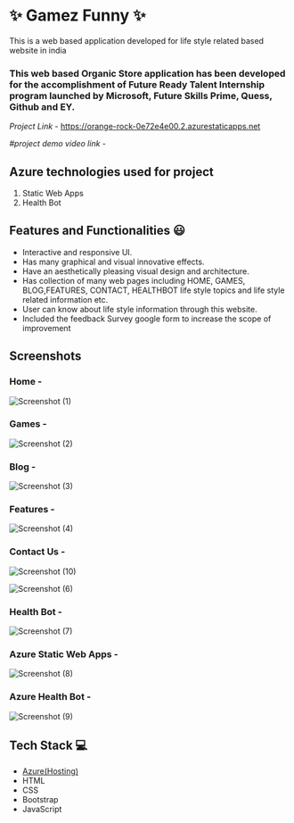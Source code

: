 # ✨ Gamez Funny ✨

This is a web based application developed for life style related based website in india

### This web based Organic Store application has been developed for the accomplishment of Future Ready Talent Internship program launched by Microsoft, Future Skills Prime, Quess, Github and EY.


  

*Project Link* - https://orange-rock-0e72e4e00.2.azurestaticapps.net


*#project demo video link* - 

## Azure technologies used for project

1. Static Web Apps
2. Health Bot


## Features and Functionalities 😃

- Interactive and responsive UI.
- Has many graphical and visual innovative effects.
- Have an aesthetically pleasing visual design and architecture.
- Has collection of many web pages including HOME, GAMES, BLOG,FEATURES, CONTACT, HEALTHBOT life style topics and life style related information etc.
- User can know about life style information through this website.
- Included the feedback Survey google form to increase the scope of improvement 

## Screenshots










### Home -
![Screenshot (1)](https://user-images.githubusercontent.com/118345920/209431009-d3eecc5a-c92e-4479-9f5b-95b36ee85d9a.png)

















### Games -

![Screenshot (2)](https://user-images.githubusercontent.com/118345920/209431013-393d123a-ce7d-4306-988c-11815ddd5492.png)















### Blog -

![Screenshot (3)](https://user-images.githubusercontent.com/118345920/209431015-35ac0783-6580-441e-ad13-72b958e594d9.png)

















### Features -
![Screenshot (4)](https://user-images.githubusercontent.com/118345920/209431018-f432a231-b7a2-4ed0-9fbd-df5725e7472e.png)
















### Contact Us -

![Screenshot (10)](https://user-images.githubusercontent.com/118345920/209431075-9fb3eeee-3165-4c96-b3d0-387c49313951.png)

![Screenshot (6)](https://user-images.githubusercontent.com/118345920/209431030-898a391e-cdd6-470e-8dbf-90657a7798a1.png)


















### Health Bot -
![Screenshot (7)](https://user-images.githubusercontent.com/118345920/209431034-6525d8f7-98fd-45bc-a30c-772b06f15b9b.png)




















### Azure Static Web Apps -

![Screenshot (8)](https://user-images.githubusercontent.com/118345920/209431040-e14bb891-c996-4161-a882-71035a76120c.png)




















### Azure Health Bot -

![Screenshot (9)](https://user-images.githubusercontent.com/118345920/209431044-f7b7912c-73b9-400a-961f-4c388c15f25b.png)
















 


 
## Tech Stack 💻

- [Azure(Hosting)](https://azure.microsoft.com/en-in/features/azure-portal/)
- HTML
- CSS
- Bootstrap
- JavaScript
